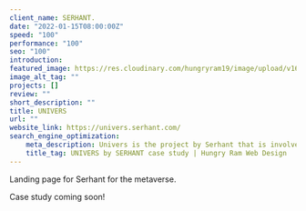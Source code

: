 ```yaml
---
client_name: SERHANT.
date: "2022-01-15T08:00:00Z"
speed: "100"
performance: "100"
seo: "100"
introduction: 
featured_image: https://res.cloudinary.com/hungryram19/image/upload/v1645420410/hungryram/univers-serhant_os2gnl.jpg
image_alt_tag: ""
projects: []
review: ""
short_description: ""
title: UNIVERS
url: ""
website_link: https://univers.serhant.com/
search_engine_optimization:
    meta_description: Univers is the project by Serhant that is involved in the metaverse.
    title_tag: UNIVERS by SERHANT case study | Hungry Ram Web Design
---
```

Landing page for Serhant for the metaverse.

Case study coming soon!